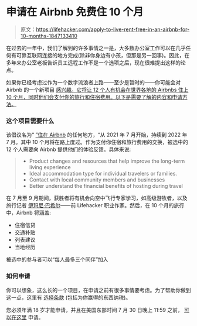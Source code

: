 # 申请在 Airbnb 免费住 10 个月

> 原文：<https://lifehacker.com/apply-to-live-rent-free-in-an-airbnb-for-10-months-1847133410>

在过去的一年中，我们了解到的许多事情之一是，大多数办公室工作可以在几乎任何有可靠互联网连接的地方完成(除非你身边有小孩，但那是另一回事)。因此，在多年来办公室老板告诉员工远程工作不是一个选项之后，现在很难提出这样的论点。



如果你已经考虑过作为一个数字流浪者上路——至少是暂时的——你可能会对 Airbnb 的一个新项目 [感兴趣。它将让 12 个人有机会在世界各地的 Airbnbs 住上 10 个月，同时他们会支付你的旅行和住宿费用。以下是需要了解的内容和申请方法。](https://news.airbnb.com/airbnb-seeks-12-people-to-live-anywhere-for-one-year/)

### 这个项目需要什么

该倡议名为“ [”住在 Airbnb](https://www.airbnb.com/d/liveanywhere) 的任何地方，“从 2021 年 7 月开始，持续到 2022 年 7 月。其中 10 个月将在路上度过。作为支付你住宿和旅行费用的交换，被选中的 12 个人需要向 Airbnb 提供他们的体验反馈。具体来说:

> *   Product changes and resources that help improve the long-term living experience
> *   Ideal accommodation type for individual travelers or families.
> *   Contact with local community members and businesses
> *   Better understand the financial benefits of hosting during travel

在 7 月至 9 月期间，获胜者将有机会向空中飞行专家学习，如高级游牧者，以及旅行记者 [伊玛尼·巴希尔](https://www.instagram.com/sheisimanib/?hl=en)——前 Lifehacker 职业作家。然后，在 10 个月的旅行中，Airbnb 将涵盖:

*   住宿信贷
*   交通补贴
*   列表建议
*   当地经历

被选中的参与者可以“每人最多三个同伴”加入

### 如何申请

你可以想象，这么长的一个项目，在申请之前有很多事情要考虑。为了帮助你做到这一点，这里有 [选择条款](https://news.airbnb.com/wp-content/uploads/sites/4/2021/06/US-English_Live-Anywhere_Selection-Terms-1.pdf?_ga=2.148697783.1698942054.1623090093-1808410314.1619040560&_gac=1.58193368.1620145637.Cj0KCQjwvr6EBhDOARIsAPpqUPEReJjcAZD_S9FBigHSDTj2vt4__jULlQCkJuz6ulwSFvQ0rE6Sfe8aAqJ6EALw_wcB) (包括为你赢得的东西纳税)。

您必须年满 18 岁才能申请，并且在美国东部时间 7 月 30 日晚上 11:59 之前， [可以在这里](https://www.airbnb.com/d/liveanywhere-apply) 申请。